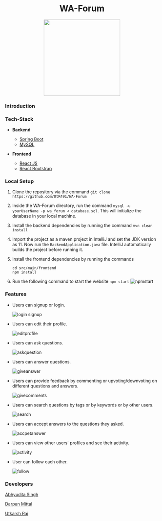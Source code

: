 <h1 align=center>WA-Forum</h1>
<p align = center><img src="https://user-images.githubusercontent.com/59697798/114752616-20fab300-9d74-11eb-96b5-9ed819e3e13c.png" width="250" align="centre"/></p>

### Introduction

### Tech-Stack
-  **Backend**

    

    - [Spring Boot](https://spring.io/projects/spring-boot)
    - [MySQL](https://www.mysql.com/)

-  **Frontend**
    

    - [React JS](https://reactjs.org/)
    - [React Bootstrap](https://react-bootstrap.github.io/)

### Local Setup

   

1. Clone the repository via the command  ``git clone https://github.com/UtR491/WA-Forum``
2. Inside the WA-Forum directory, run the command `mysql -u yourUserName -p wa_forum < database.sql`. This will initialize the database in your local machine.
3. Install the backend dependencies by running the command `mvn clean install`
4. Import the project as a maven project in IntelliJ and set the JDK version as 11. Now run the `BackendApplication.java` file. IntelliJ automatically builds the project before running it.
5. Install the frontend dependencies by running the commands

    ```
    cd src/main/frontend
    npm install
    ```
6. Run the following command to start the website `npm start`
    ![npmstart](https://user-images.githubusercontent.com/59697798/114817836-55a05600-9dd8-11eb-855a-a5d810dd5d68.gif)



### Features

- Users can signup or login.

     ![login signup](https://user-images.githubusercontent.com/59697798/114818321-3bb34300-9dd9-11eb-8f41-7a532395db61.gif)
    
- Users can edit their profile.

     ![editprofile](https://user-images.githubusercontent.com/59697798/114825048-58ed0f00-9de3-11eb-8304-6626742d43e5.gif)
     
 - Users can ask questions.
 
     ![askquestion](https://user-images.githubusercontent.com/59697798/114825114-6efacf80-9de3-11eb-86b6-69bc6a562659.gif)
     
- Users can answer questions.

     ![giveanswer](https://user-images.githubusercontent.com/59697798/114825153-79b56480-9de3-11eb-9785-3f5c76b913a1.gif)
     
- Users can provide feedback by commenting or upvoting/downvoting on different questions and answers.

     ![givecomments](https://user-images.githubusercontent.com/59697798/114825185-846ff980-9de3-11eb-97c0-7883015cb4d4.gif)
     
- Users can search questions by tags or by keywords or by other users.

     ![search](https://user-images.githubusercontent.com/59697798/114827752-b5056280-9de6-11eb-9af6-4e1bc7f41d14.gif)

    
- Users can accept answers to the questions they asked. 
      
     ![accpetanswer](https://user-images.githubusercontent.com/59697798/114825491-ecbedb00-9de3-11eb-9544-89dcfb473294.gif)
     
- Users can view other users' profiles and see their activity.
     
     ![activity](https://user-images.githubusercontent.com/59697798/114828082-1c231700-9de7-11eb-9283-40468845965d.gif)

       
- User can follow each other.
      
     ![follow](https://user-images.githubusercontent.com/59697798/114827928-e5e59780-9de6-11eb-83f4-9bfe0758234b.gif)


### Developers
[Abhyudita Singh](https://github.com/singhabhyudita) 

[Darpan Mittal](https://github.com/darpan1107)

[Utkarsh Rai](https://github.com/UtR491) 

